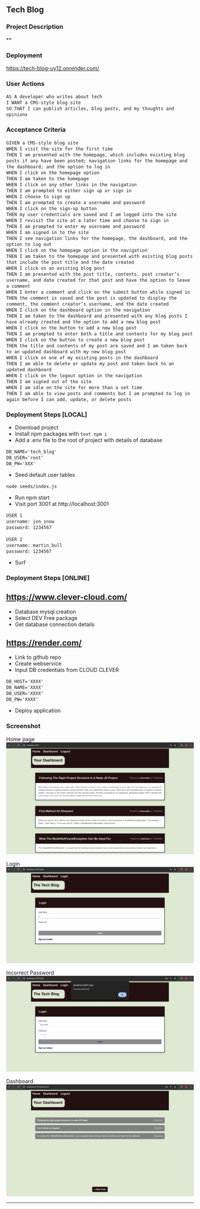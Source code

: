 ## Tech Blog
   
### Project Description

**

### Deployment

https://tech-blog-uy12.onrender.com/
  
### User Actions

```
AS A developer who writes about tech
I WANT a CMS-style blog site
SO THAT I can publish articles, blog posts, and my thoughts and opinions
```

### Acceptance Criteria

```
GIVEN a CMS-style blog site
WHEN I visit the site for the first time
THEN I am presented with the homepage, which includes existing blog posts if any have been posted; navigation links for the homepage and the dashboard; and the option to log in
WHEN I click on the homepage option
THEN I am taken to the homepage
WHEN I click on any other links in the navigation
THEN I am prompted to either sign up or sign in
WHEN I choose to sign up
THEN I am prompted to create a username and password
WHEN I click on the sign-up button
THEN my user credentials are saved and I am logged into the site
WHEN I revisit the site at a later time and choose to sign in
THEN I am prompted to enter my username and password
WHEN I am signed in to the site
THEN I see navigation links for the homepage, the dashboard, and the option to log out
WHEN I click on the homepage option in the navigation
THEN I am taken to the homepage and presented with existing blog posts that include the post title and the date created
WHEN I click on an existing blog post
THEN I am presented with the post title, contents, post creator’s username, and date created for that post and have the option to leave a comment
WHEN I enter a comment and click on the submit button while signed in
THEN the comment is saved and the post is updated to display the comment, the comment creator’s username, and the date created
WHEN I click on the dashboard option in the navigation
THEN I am taken to the dashboard and presented with any blog posts I have already created and the option to add a new blog post
WHEN I click on the button to add a new blog post
THEN I am prompted to enter both a title and contents for my blog post
WHEN I click on the button to create a new blog post
THEN the title and contents of my post are saved and I am taken back to an updated dashboard with my new blog post
WHEN I click on one of my existing posts in the dashboard
THEN I am able to delete or update my post and taken back to an updated dashboard
WHEN I click on the logout option in the navigation
THEN I am signed out of the site
WHEN I am idle on the site for more than a set time
THEN I am able to view posts and comments but I am prompted to log in again before I can add, update, or delete posts
```

### Deployment Steps [LOCAL]

- Download project
- Install npm packages with ```text npm i```
- Add a .env file to the root of project with details of database

```text
DB_NAME='tech_blog'
DB_USER='root'
DB_PW='XXX'
```

- Seed default user tables
```text
node seeds/index.js
```

- Run npm start
- Visit port 3001 at http://localhost:3001

```text
USER 1
username: jon_snow
password: 1234567

USER 2
username: martin_bull
password: 1234567
```
- Surf

### Deployment Steps [ONLINE]

## https://www.clever-cloud.com/

- Database mysql creation
- Select DEV Free package
- Get database connection details

## https://render.com/

- Link to github repo
- Create webservice
- Input DB credentials from CLOUD CLEVER

```text
DB_HOST='XXXX'
DB_NAME='XXXX'
DB_USER='XXXX'
DB_PW='XXXX'
```

- Deploy application


### Screenshot

Home page
![](images/screenshot1.png)

Login
![](images/screenshot2.png)

Incorrect Password
![](images/screenshot3.png)

Dashboard
![](images/screenshot4.png)

------------------------
